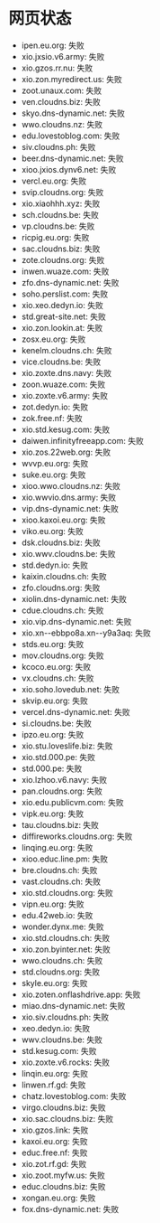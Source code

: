 # 网页状态
- ipen.eu.org: 失败
- xio.jxsio.v6.army: 失败
- xio.gzos.rr.nu: 失败
- xio.zon.myredirect.us: 失败
- zoot.unaux.com: 失败
- ven.cloudns.biz: 失败
- skyo.dns-dynamic.net: 失败
- wwo.cloudns.nz: 失败
- edu.lovestoblog.com: 失败
- siv.cloudns.ph: 失败
- beer.dns-dynamic.net: 失败
- xioo.jxios.dynv6.net: 失败
- vercl.eu.org: 失败
- svip.cloudns.org: 失败
- xio.xiaohhh.xyz: 失败
- sch.cloudns.be: 失败
- vp.cloudns.be: 失败
- ricpig.eu.org: 失败
- sac.cloudns.biz: 失败
- zote.cloudns.org: 失败
- inwen.wuaze.com: 失败
- zfo.dns-dynamic.net: 失败
- soho.perslist.com: 失败
- xio.xeo.dedyn.io: 失败
- std.great-site.net: 失败
- xio.zon.lookin.at: 失败
- zosx.eu.org: 失败
- kenelm.cloudns.ch: 失败
- vice.cloudns.be: 失败
- xio.zoxte.dns.navy: 失败
- zoon.wuaze.com: 失败
- xio.zoxte.v6.army: 失败
- zot.dedyn.io: 失败
- zok.free.nf: 失败
- xio.std.kesug.com: 失败
- daiwen.infinityfreeapp.com: 失败
- xio.zos.22web.org: 失败
- wvvp.eu.org: 失败
- suke.eu.org: 失败
- xioo.wwo.cloudns.nz: 失败
- xio.wwvio.dns.army: 失败
- vip.dns-dynamic.net: 失败
- xioo.kaxoi.eu.org: 失败
- viko.eu.org: 失败
- dsk.cloudns.biz: 失败
- xio.wwv.cloudns.be: 失败
- std.dedyn.io: 失败
- kaixin.cloudns.ch: 失败
- zfo.cloudns.org: 失败
- xiolin.dns-dynamic.net: 失败
- cdue.cloudns.ch: 失败
- xio.vip.dns-dynamic.net: 失败
- xio.xn--ebbpo8a.xn--y9a3aq: 失败
- stds.eu.org: 失败
- mov.cloudns.org: 失败
- kcoco.eu.org: 失败
- vx.cloudns.ch: 失败
- xio.soho.lovedub.net: 失败
- skvip.eu.org: 失败
- vercel.dns-dynamic.net: 失败
- si.cloudns.be: 失败
- ipzo.eu.org: 失败
- xio.stu.loveslife.biz: 失败
- xio.std.000.pe: 失败
- std.000.pe: 失败
- xio.lzhoo.v6.navy: 失败
- pan.cloudns.org: 失败
- xio.edu.publicvm.com: 失败
- vipk.eu.org: 失败
- tau.cloudns.biz: 失败
- diffireworks.cloudns.org: 失败
- linqing.eu.org: 失败
- xioo.educ.line.pm: 失败
- bre.cloudns.ch: 失败
- vast.cloudns.ch: 失败
- xio.std.cloudns.org: 失败
- vipn.eu.org: 失败
- edu.42web.io: 失败
- wonder.dynx.me: 失败
- xio.std.cloudns.ch: 失败
- xio.zon.byinter.net: 失败
- wwo.cloudns.ch: 失败
- std.cloudns.org: 失败
- skyle.eu.org: 失败
- xio.zoten.onflashdrive.app: 失败
- miao.dns-dynamic.net: 失败
- xio.siv.cloudns.ph: 失败
- xeo.dedyn.io: 失败
- wwv.cloudns.be: 失败
- std.kesug.com: 失败
- xio.zoxte.v6.rocks: 失败
- linqin.eu.org: 失败
- linwen.rf.gd: 失败
- chatz.lovestoblog.com: 失败
- virgo.cloudns.biz: 失败
- xio.sac.cloudns.biz: 失败
- xio.gzos.link: 失败
- kaxoi.eu.org: 失败
- educ.free.nf: 失败
- xio.zot.rf.gd: 失败
- xio.zoot.myfw.us: 失败
- educ.cloudns.biz: 失败
- xongan.eu.org: 失败
- fox.dns-dynamic.net: 失败
